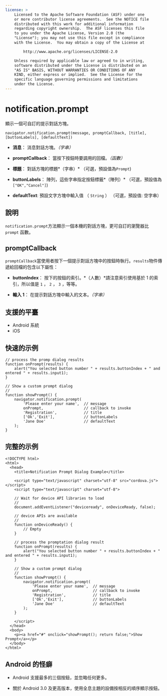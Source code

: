 ```yaml
---
license: >
    Licensed to the Apache Software Foundation (ASF) under one
    or more contributor license agreements.  See the NOTICE file
    distributed with this work for additional information
    regarding copyright ownership.  The ASF licenses this file
    to you under the Apache License, Version 2.0 (the
    "License"); you may not use this file except in compliance
    with the License.  You may obtain a copy of the License at

        http://www.apache.org/licenses/LICENSE-2.0

    Unless required by applicable law or agreed to in writing,
    software distributed under the License is distributed on an
    "AS IS" BASIS, WITHOUT WARRANTIES OR CONDITIONS OF ANY
    KIND, either express or implied.  See the License for the
    specific language governing permissions and limitations
    under the License.
---
```


# notification.prompt

顯示一個可自訂的提示對話方塊。

    navigator.notification.prompt(message, promptCallback, [title], [buttonLabels], [defaultText])
    

*   **消息**： 消息對話方塊。*（字串）*

*   **promptCallback**： 當按下按鈕時要調用的回檔。*（函數）*

*   **標題**： 對話方塊的標題*（字串）* （可選，預設值為`Prompt`)

*   **buttonLabels**： 陣列，這些字串指定按鈕標籤*（陣列）* （可選，預設值為`["OK","Cancel"]`)

*   **defaultText**: 預設文字方塊中輸入值 （ `String` ） （可選，預設值: 空字串）

## 說明

`notification.prompt`方法顯示一個本機的對話方塊，更可自訂的瀏覽器比 `prompt` 函數。

## promptCallback

`promptCallback`當使用者按下一個提示對話方塊中的按鈕時執行。`results`物件傳遞給回檔的包含以下屬性：

*   **buttonIndex**： 按下的按鈕的索引。*（人數）*請注意索引使用基於 1 的索引，所以值是 `1` ， `2` ， `3` ，等等。

*   **輸入 1**： 在提示對話方塊中輸入的文本。*（字串）*

## 支援的平臺

*   Android 系統
*   iOS

## 快速的示例

    // process the promp dialog results
    function onPrompt(results) {
        alert("You selected button number " + results.buttonIndex + " and entered " + results.input1);
    }
    
    // Show a custom prompt dialog
    //
    function showPrompt() {
        navigator.notification.prompt(
            'Please enter your name',  // message
            onPrompt,                  // callback to invoke
            'Registration',            // title
            ['Ok','Exit'],             // buttonLabels
            'Jane Doe'                 // defaultText
        );
    }
    

## 完整的示例

    <!DOCTYPE html>
    <html>
      <head>
        <title>Notification Prompt Dialog Example</title>
    
        <script type="text/javascript" charset="utf-8" src="cordova.js"></script>
        <script type="text/javascript" charset="utf-8">
    
        // Wait for device API libraries to load
        //
        document.addEventListener("deviceready", onDeviceReady, false);
    
        // device APIs are available
        //
        function onDeviceReady() {
            // Empty
        }
    
        // process the promptation dialog result
        function onPrompt(results) {
            alert("You selected button number " + results.buttonIndex + " and entered " + results.input1);
        }
    
        // Show a custom prompt dialog
        //
        function showPrompt() {
            navigator.notification.prompt(
                'Please enter your name',  // message
                onPrompt,                  // callback to invoke
                'Registration',            // title
                ['Ok','Exit'],             // buttonLabels
                'Jane Doe'                 // defaultText
            );
        }
    
        </script>
      </head>
      <body>
        <p><a href="#" onclick="showPrompt(); return false;">Show Prompt</a></p>
      </body>
    </html>
    

## Android 的怪癖

*   Android 支援最多的三個按鈕，並忽略任何更多。

*   關於 Android 3.0 及更高版本，使用全息主題的設備按相反的順序顯示按鈕。